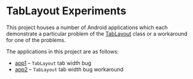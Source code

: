 # TabLayout Experiments

This project houses a number of Android applications which each demonstrate a particular problem of the [TabLayout](https://developer.android.com/reference/com/google/android/material/tabs/TabLayout) class or a workaround for one of the problems.

The applications in this project are as follows:

* [app1](app1) – `TabLayout` tab width bug
* [app2](app2) – `TabLayout` tab width bug workaround
